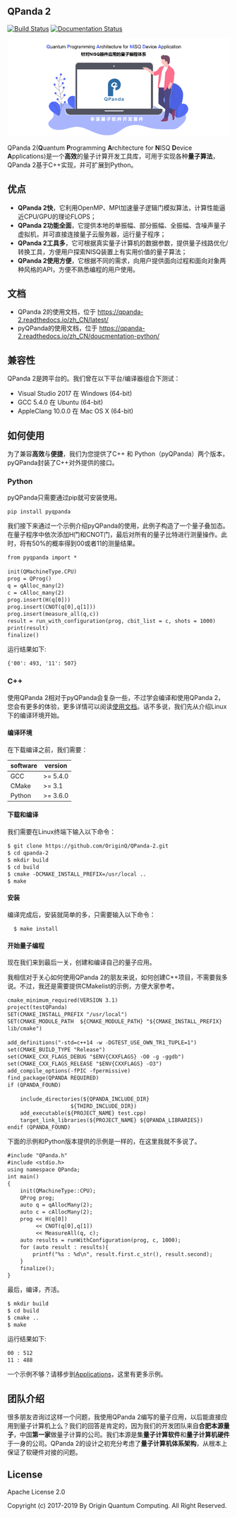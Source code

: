 ## QPanda 2

[![Build Status](https://travis-ci.org/OriginQ/QPanda-2.svg?branch=master)](https://travis-ci.org/OriginQ/QPanda-2)
[![Documentation Status](https://readthedocs.org/projects/qpanda-2/badge/?version=latest)](https://qpanda-2.readthedocs.io/zh_CN/latest/?badge=latest)


![图片: ](./Documentation/img/1.png)

QPanda 2(**Q**uantum **P**rogramming **A**rchitecture for **N**ISQ **D**evice **A**pplications)是一个**高效**的量子计算开发工具库，可用于实现各种**量子算法**，QPanda 2基于C++实现，并可扩展到Python。 


## 优点

* **QPanda 2快**，它利用OpenMP、MPI加速量子逻辑门模拟算法，计算性能逼近CPU/GPU的理论FLOPS；
* **QPanda 2功能全面**，它提供本地的单振幅、部分振幅、全振幅、含噪声量子虚拟机，并可直接连接量子云服务器，运行量子程序；
* **QPanda 2工具多**，它可根据真实量子计算机的数据参数，提供量子线路优化/转换工具，方便用户探索NISQ装置上有实用价值的量子算法；
* **QPanda 2使用方便**，它根据不同的需求，向用户提供面向过程和面向对象两种风格的API，方便不熟悉编程的用户使用。

## 文档

* QPanda 2的使用文档，位于 https://qpanda-2.readthedocs.io/zh_CN/latest/ 
* pyQPanda的使用文档，位于 https://qpanda-2.readthedocs.io/zh_CN/doucmentation-python/


## 兼容性

QPanda 2是跨平台的。我们曾在以下平台/编译器组合下测试：

* Visual Studio 2017 在 Windows (64-bit)
* GCC 5.4.0 在 Ubuntu (64-bit)
* AppleClang 10.0.0 在 Mac OS X (64-bit)

## 如何使用

为了兼容**高效**与**便捷**，我们为您提供了C++ 和 Python（pyQPanda）两个版本，pyQPanda封装了C++对外提供的接口。

### Python 

pyQPanda只需要通过pip就可安装使用。

    pip install pyqpanda

我们接下来通过一个示例介绍pyQPanda的使用，此例子构造了一个量子叠加态。在量子程序中依次添加H门和CNOT门，最后对所有的量子比特进行测量操作。此时，将有50%的概率得到00或者11的测量结果。

    from pyqpanda import *

    init(QMachineType.CPU)
    prog = QProg()
    q = qAlloc_many(2)
    c = cAlloc_many(2)
    prog.insert(H(q[0]))
    prog.insert(CNOT(q[0],q[1]))
    prog.insert(measure_all(q,c))
    result = run_with_configuration(prog, cbit_list = c, shots = 1000)
    print(result)
    finalize()

运行结果如下:
    
    {'00': 493, '11': 507}

### C++ 
使用QPanda 2相对于pyQPanda会复杂一些，不过学会编译和使用QPanda 2，您会有更多的体验，更多详情可以阅读[使用文档](https://qpanda-2.readthedocs.io/zh_CN/latest/)。话不多说，我们先从介绍Linux下的编译环境开始。

#### 编译环境

在下载编译之前，我们需要：

| software                | version         |
|-------------------------|-----------------|
| GCC                     | >= 5.4.0        |
| CMake                   | >= 3.1          |
| Python                  | >= 3.6.0        |

#### 下载和编译

我们需要在Linux终端下输入以下命令：

    $ git clone https://github.com/OriginQ/QPanda-2.git
    $ cd qpanda-2
    $ mkdir build
    $ cd build
    $ cmake -DCMAKE_INSTALL_PREFIX=/usr/local .. 
    $ make
    
#### 安装
编译完成后，安装就简单的多，只需要输入以下命令：

      $ make install

#### 开始量子编程

现在我们来到最后一关，创建和编译自己的量子应用。

我相信对于关心如何使用QPanda 2的朋友来说，如何创建C++项目，不需要我多说。不过，我还是需要提供CMakelist的示例，方便大家参考。

    cmake_minimum_required(VERSION 3.1)
    project(testQPanda)
    SET(CMAKE_INSTALL_PREFIX "/usr/local")
    SET(CMAKE_MODULE_PATH  ${CMAKE_MODULE_PATH} "${CMAKE_INSTALL_PREFIX} lib/cmake")

    add_definitions("-std=c++14 -w -DGTEST_USE_OWN_TR1_TUPLE=1")
    set(CMAKE_BUILD_TYPE "Release")
    set(CMAKE_CXX_FLAGS_DEBUG "$ENV{CXXFLAGS} -O0 -g -ggdb")
    set(CMAKE_CXX_FLAGS_RELEASE "$ENV{CXXFLAGS} -O3")
    add_compile_options(-fPIC -fpermissive)
    find_package(QPANDA REQUIRED)
    if (QPANDA_FOUND)

        include_directories(${QPANDA_INCLUDE_DIR}
                        ${THIRD_INCLUDE_DIR})
        add_executable(${PROJECT_NAME} test.cpp)
        target_link_libraries(${PROJECT_NAME} ${QPANDA_LIBRARIES})
    endif (QPANDA_FOUND)


下面的示例和Python版本提供的示例是一样的，在这里我就不多说了。

    #include "QPanda.h"
    #include <stdio.h>
    using namespace QPanda;
    int main()
    {
        init(QMachineType::CPU);
        QProg prog;
        auto q = qAllocMany(2);
        auto c = cAllocMany(2);
        prog << H(q[0])
             << CNOT(q[0],q[1])
             << MeasureAll(q, c);
        auto results = runWithConfiguration(prog, c, 1000);
        for (auto result : results){
            printf("%s : %d\n", result.first.c_str(), result.second);
        }
        finalize();
    }

最后，编译，齐活。
    
    $ mkdir build
    $ cd build
    $ cmake .. 
    $ make

运行结果如下:

    00 : 512
    11 : 488 

一个示例不够？请移步到[Applications](./Applications)，这里有更多示例。

## 团队介绍

很多朋友咨询过这样一个问题，我使用QPanda 2编写的量子应用，以后能直接应用到量子计算机上么？我们的回答是肯定的，因为我们的开发团队来自**合肥本源量子**，中国**第一家**做量子计算的公司。我们本源是集**量子计算软件**和**量子计算机硬件**于一身的公司。QPanda 2的设计之初充分考虑了**量子计算机体系架构**，从根本上保证了软硬件对接的问题。

 ## License
 Apache License 2.0

 Copyright (c) 2017-2019 By Origin Quantum Computing. All Right Reserved.
